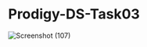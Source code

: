 # Prodigy-DS-Task03
![Screenshot (107)](https://github.com/PranjalSarnaik21/Prodigy-DS-Task03/assets/158582133/f3650df9-ace3-4aaa-b476-70a735ebfd02)
